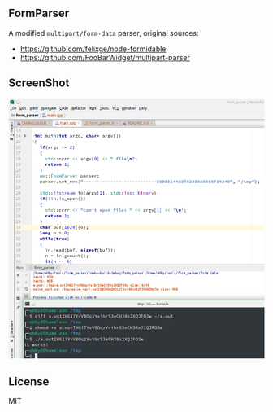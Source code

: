 ## FormParser
A modified `multipart/form-data` parser, original sources:

- https://github.com/felixge/node-formidable
- https://github.com/FooBarWidget/multipart-parser

## ScreenShot
![example](./example.png)

## License
MIT